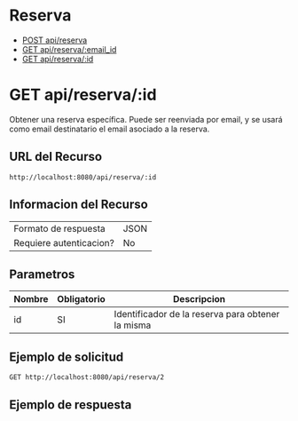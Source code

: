 # Reserva
- [POST api/reserva](./post-api-reserva.md)
- [GET api/reserva/:email_id](./get-api-reserva-email-id.md)
- [GET api/reserva/:id](./get-api-reserva-id.md)

# GET api/reserva/:id
Obtener una reserva específica. Puede ser reenviada por email, y se usará como email destinatario el email asociado a la reserva.

## URL del Recurso
`http://localhost:8080/api/reserva/:id`

## Informacion del Recurso
|                         |       |
|-------------------------|-------|
| Formato de respuesta    | JSON  |
| Requiere autenticacion? | No    |

## Parametros
| Nombre | Obligatorio | Descripcion                                       |
|--------|-------------|---------------------------------------------------|
| id     | SI          | Identificador de la reserva para obtener la misma |

## Ejemplo de solicitud

`GET http://localhost:8080/api/reserva/2`

## Ejemplo de respuesta
```JSON

```